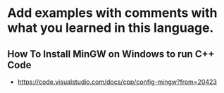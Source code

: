 # Add examples with comments with what you learned in this language.

## How To Install MinGW on Windows to run C++ Code
- https://code.visualstudio.com/docs/cpp/config-mingw?from=20423
